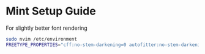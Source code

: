 # Mint Setup Guide

For slightly better font rendering
```sh
sudo nvim /etc/environment
FREETYPE_PROPERTIES="cff:no-stem-darkening=0 autofitter:no-stem-darkening=0"
```
